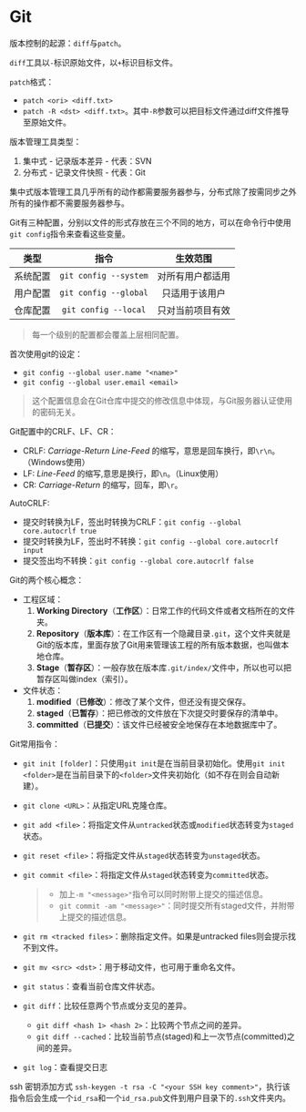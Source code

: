 # Git

版本控制的起源：`diff`与`patch`。

`diff`工具以`-`标识原始文件，以`+`标识目标文件。

`patch`格式：

+ `patch <ori> <diff.txt>`
+ `patch -R <dst> <diff.txt>`。其中`-R`参数可以把目标文件通过diff文件推导至原始文件。

版本管理工具类型：

1. 集中式 - 记录版本差异 - 代表：SVN
2. 分布式 - 记录文件快照 - 代表：Git

集中式版本管理工具几乎所有的动作都需要服务器参与，分布式除了按需同步之外所有的操作都不需要服务器参与。

Git有三种配置，分别以文件的形式存放在三个不同的地方，可以在命令行中使用`git config`指令来查看这些变量。

| 类型 | 指令 | 生效范围 |
| :---: | :---: | :---: |
| 系统配置 | `git config --system` | 对所有用户都适用 |
| 用户配置 | `git config --global` | 只适用于该用户 |
| 仓库配置 | `git config --local` | 只对当前项目有效 |

> 每一个级别的配置都会覆盖上层相同配置。

首次使用git的设定：

+ `git config --global user.name "<name>"`
+ `git config --global user.email <email>`

> 这个配置信息会在Git仓库中提交的修改信息中体现，与Git服务器认证使用的密码无关。

Git配置中的CRLF、LF、CR：

+ CRLF: *Carriage-Return Line-Feed* 的缩写，意思是回车换行，即`\r\n`。（Windows使用）
+ LF: *Line-Feed* 的缩写,意思是换行，即`\n`。（Linux使用）
+ CR: *Carriage-Return* 的缩写，回车，即`\r`。

AutoCRLF:

+ 提交时转换为LF，签出时转换为CRLF：`git config --global core.autocrlf true`
+ 提交时转换为LF，签出时不转换：`git config --global core.autocrlf input`
+ 提交签出均不转换：`git config --global core.autocrlf false`

Git的两个核心概念：

+ 工程区域：
  1. **Working Directory**（**工作区**）：日常工作的代码文件或者文档所在的文件夹。
  2. **Repository**（**版本库**）：在工作区有一个隐藏目录`.git`，这个文件夹就是Git的版本库，里面存放了Git用来管理该工程的所有版本数据，也叫做本地仓库。
  3. **Stage**（**暂存区**）：一般存放在版本库`.git/index/`文件中，所以也可以把暂存区叫做index（索引）。
+ 文件状态：
  1. **modified**（**已修改**）：修改了某个文件，但还没有提交保存。
  2. **staged**（**已暂存**）：把已修改的文件放在下次提交时要保存的清单中。
  3. **committed**（**已提交**）：该文件已经被安全地保存在本地数据库中了。

Git常用指令：

+ `git init [folder]`：只使用`git init`是在当前目录初始化。使用`git init <folder>`是在当前目录下的`<folder>`文件夹初始化（如不存在则会自动新建）。

+ `git clone <URL>`：从指定URL克隆仓库。
+ `git add <file>`：将指定文件从`untracked`状态或`modified`状态转变为`staged`状态。
+ `git reset <file>`：将指定文件从`staged`状态转变为`unstaged`状态。
+ `git commit <file>`：将指定文件从`staged`状态转变为`committed`状态。
  > + 加上`-m "<message>"`指令可以同时附带上提交的描述信息。
  > + `git commit -am "<message>"`：同时提交所有staged文件，并附带上提交的描述信息。
+ `git rm <tracked files>`：删除指定文件。如果是untracked files则会提示找不到文件。
+ `git mv <src> <dst>`：用于移动文件，也可用于重命名文件。
+ `git status`：查看当前仓库文件状态。
+ `git diff`：比较任意两个节点或分支见的差异。
  + `git diff <hash 1> <hash 2>`：比较两个节点之间的差异。
  + `git diff --cached`：比较当前节点(staged)和上一次节点(committed)之间的差异。
+ `git log`：查看提交日志

ssh 密钥添加方式 `ssh-keygen -t rsa -C "<your SSH key comment>"`，执行该指令后会生成一个`id_rsa`和一个`id_rsa.pub`文件到用户目录下的`.ssh`文件夹内。
